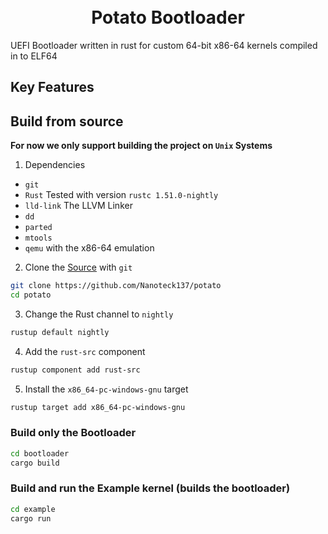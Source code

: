 <h1 align="center">
  <br>
  Potato Bootloader
  <br>
</h1>

UEFI Bootloader written in rust for custom 64-bit x86-64 kernels compiled in to ELF64

## Key Features

## Build from source 

<b>For now we only support building the project on `Unix` Systems</b>

1. Dependencies
  * `git`
  * `Rust` Tested with version `rustc 1.51.0-nightly`
  * `lld-link` The LLVM Linker
  * `dd`
  * `parted`
  * `mtools`
  * `qemu` with the x86-64 emulation

2. Clone the [Source](https://github.com/Nanoteck137/potato) with `git`
```bash
git clone https://github.com/Nanoteck137/potato
cd potato
```

3. Change the Rust channel to `nightly`
```bash
rustup default nightly
```

4. Add the `rust-src` component
```bash
rustup component add rust-src
```

5. Install the `x86_64-pc-windows-gnu` target 
```bash
rustup target add x86_64-pc-windows-gnu
```

### Build only the Bootloader
```bash
cd bootloader
cargo build
```

### Build and run the Example kernel (builds the bootloader)
```bash
cd example
cargo run
```